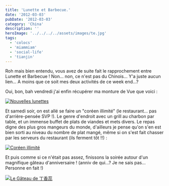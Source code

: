```yaml
---
title: 'Lunette et Barbecue.'
date: '2012-03-03'
pubDate: '2012-03-03'
category: 'China'
description: ''
heroImage: '../../../../assets/images/te.jpg'
tags:
  - 'colocs'
  - 'miammiam'
  - 'social-life'
  - 'tianjin'
---
```


Roh mais bien entendu, vous avez de suite fait le rapprochement entre Lunette et Barbecue ! Non... non, ce n'est pas du Chinois... Y'a juste aucun lien... A moins que ce soit mes deux activités de ce week end...?

Oui, bon, bah vendredi j'ai enfin récupérer ma monture de Vue que voici :

[![Nouvelles lunettes](http://malparty.fr/wp-content/uploads/2013/05/WP_000010.jpg)](http://malparty.fr/wp-content/uploads/2013/05/WP_000010.jpg)

Et samedi soir, on est allé se faire un "coréen illimité" (le restaurant... pas d'arrière-pensée SVP !). Le genre d'endroit avec un grill au charbon par table, et un immense buffet de plats de viandes et mets divers. Le repas digne des plus gros mangeurs du monde, d'ailleurs je pense qu'on s'en est bien sorti au niveau du nombre de plat mangé, même si on s'est fait chasser par les serveurs du restaurant (ils ferment tôt !!) :

[![Coréen illimité](http://malparty.fr/wp-content/uploads/2013/05/WP_000015.jpg)](http://malparty.fr/wp-content/uploads/2013/05/WP_000015.jpg)

Et puis comme si ce n'était pas assez, finissons la soirée autour d'un magnifique gâteau d'anniversaire ! (anniv de qui...? Je ne sais pas... Personne en fait !)

[![Le Gâteau de 丁香蕊](http://malparty.fr/wp-content/uploads/2013/05/WP_000018.jpg)](http://malparty.fr/wp-content/uploads/2013/05/WP_000018.jpg)
